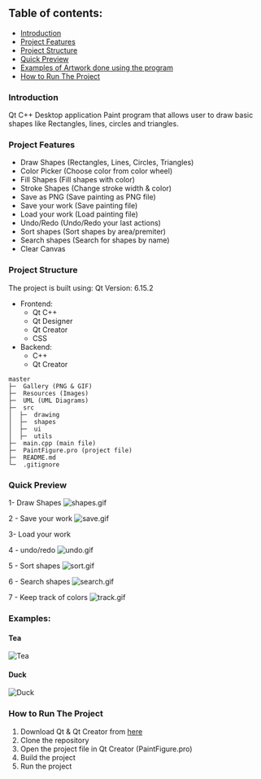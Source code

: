 
## Table of contents:
- [Introduction](#introduction)
- [Project Features](#project-features)
- [Project Structure](#project-structure)
- [Quick Preview](#quick-preview)
- [Examples of Artwork done using the program](#examples)
- [How to Run The Project](#run-the-project)


### Introduction
Qt C++ Desktop application Paint program that allows user to draw basic shapes like Rectangles, lines, circles and triangles.

### Project Features
- Draw Shapes (Rectangles, Lines, Circles, Triangles)
- Color Picker (Choose color from color wheel)
- Fill Shapes (Fill shapes with color)
- Stroke Shapes (Change stroke width & color)
- Save as PNG (Save painting as PNG file)
- Save your work (Save painting file)
- Load your work (Load painting file)
- Undo/Redo (Undo/Redo your last actions)
- Sort shapes (Sort shapes by area/premiter)
- Search shapes (Search for shapes by name)
- Clear Canvas

### Project Structure

The project is built using:
Qt Version: 6.15.2
- Frontend:
  - Qt C++
  - Qt Designer
  - Qt Creator
  - CSS
- Backend:
  - C++
  - Qt Creator


```
master
├─  Gallery (PNG & GIF)
├─  Resources (Images)
├─  UML (UML Diagrams)
├─  src
│  ├─  drawing
│  ├─  shapes
│  ├─  ui
│  ├─  utils
├─  main.cpp (main file)
├─  PaintFigure.pro (project file)
├─  README.md   
└─  .gitignore
```

### Quick Preview
1- Draw Shapes
![shapes.gif](Gallery%2FGIFS%2Fshapes.gif)

2 - Save your work
![save.gif](Gallery%2FGIFS%2Fsave.gif)

3- Load your work


4 - undo/redo
![undo.gif](Gallery%2FGIFS%2Fundo.gif)

5 - Sort shapes
![sort.gif](Gallery%2FGIFS%2Fsort.gif)

6 - Search shapes
![search.gif](Gallery%2FGIFS%2Fsearch.gif)

7 - Keep track of colors
![track.gif](Gallery%2FGIFS%2Ftrack.gif)

### Examples:
 #### Tea
 ![Tea](Gallery/PNG/Tea.png)
 #### Duck
  ![Duck](Gallery/PNG/Duck.png)


### How to Run The Project
1. Download Qt & Qt Creator from [here](https://www.qt.io/download)
1. Clone the repository
2. Open the project file in Qt Creator (PaintFigure.pro)
3. Build the project
4. Run the project

